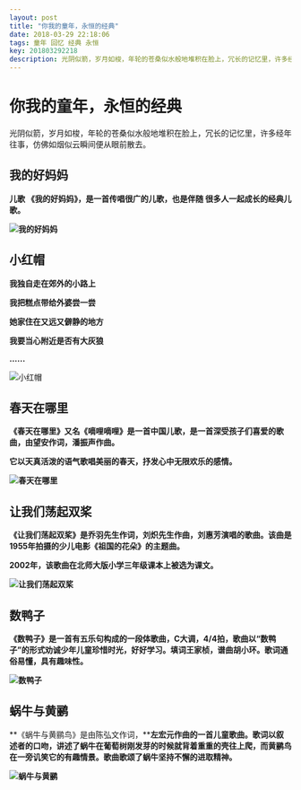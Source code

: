 ```yaml
---
layout: post
title: "你我的童年，永恒的经典"
date: 2018-03-29 22:18:06
tags: 童年 回忆 经典 永恒
key: 201803292218
description: 光阴似箭，岁月如梭，年轮的苍桑似水般地堆积在脸上，冗长的记忆里，许多经年往事，仿佛如烟似云瞬间便从眼前散去。 
---
```

# 你我的童年，永恒的经典 
光阴似箭，岁月如梭，年轮的苍桑似水般地堆积在脸上，冗长的记忆里，许多经年往事，仿佛如烟似云瞬间便从眼前散去。
## 我的好妈妈 

**儿歌 《我的好妈妈》，是一首传唱很广的儿歌，也是伴随 很多人一起成长的经典儿歌。**

**![我的好妈妈](http://upload-images.jianshu.io/upload_images/4938916-2e3b7890a9cb8c1c?imageMogr2/auto-orient/strip%7CimageView2/2/w/1240)** 


## 小红帽

**我独自走在郊外的小路上**

**我把糕点带给外婆尝一尝**

**她家住在又远又僻静的地方**

**我要当心附近是否有大灰狼**

**......**

![小红帽](http://upload-images.jianshu.io/upload_images/4938916-28027f7ecc6a3242?imageMogr2/auto-orient/strip%7CimageView2/2/w/1240)


 ## 春天在哪里

**《春天在哪里》又名《嘀哩嘀哩》是一首中国儿歌，是一首深受孩子们喜爱的歌曲，由望安作词，潘振声作曲。**

**它以天真活泼的语气歌唱美丽的春天，抒发心中无限欢乐的感情。**

**![春天在哪里](http://upload-images.jianshu.io/upload_images/4938916-008e4937ca0ffb06?imageMogr2/auto-orient/strip%7CimageView2/2/w/1240)** 

 ## 让我们荡起双桨

**《让我们荡起双桨》是乔羽先生作词，刘炽先生作曲，刘惠芳演唱的歌曲。该曲是1955年拍摄的少儿电影《祖国的花朵》的主题曲。** 

**2002年，该歌曲在北师大版小学三年级课本上被选为课文。**

**![让我们荡起双桨](http://upload-images.jianshu.io/upload_images/4938916-589777e46b8cbd19?imageMogr2/auto-orient/strip%7CimageView2/2/w/1240)** 

 ## 数鸭子

**《数鸭子》是一首有五乐句构成的一段体歌曲，C大调，4/4拍，歌曲以“数鸭子”的形式劝诚少年儿童珍惜时光，好好学习。填词王家桢，谱曲胡小环。歌词通俗易懂，具有趣味性。**

**![数鸭子](http://upload-images.jianshu.io/upload_images/4938916-f3c67b5509151955?imageMogr2/auto-orient/strip%7CimageView2/2/w/1240)** 

 ## 蜗牛与黄鹂

**《蜗牛与黄鹂鸟》是由陈弘文作词，****左宏元作曲的一首儿童歌曲。歌词以叙述者的口吻，讲述了蜗牛在葡萄树刚发芽的时候就背着重重的壳往上爬，而黄鹂鸟在一旁讥笑它的有趣情景。歌曲歌颂了蜗牛坚持不懈的进取精神。**

**![蜗牛与黄鹂](http://upload-images.jianshu.io/upload_images/4938916-4c91c66df07d6930?imageMogr2/auto-orient/strip%7CimageView2/2/w/1240)** 
